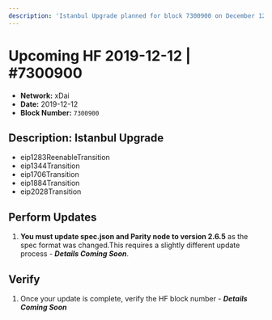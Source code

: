 ```yaml
---
description: 'Istanbul Upgrade planned for block 7300900 on December 12, 2019 at ~11:00 UTC'
---
```


# Upcoming HF 2019-12-12 \| \#7300900

* **Network:** xDai
* **Date:** 2019-12-12
* **Block Number:** `7300900`

## Description: Istanbul Upgrade

* eip1283ReenableTransition
* eip1344Transition
* eip1706Transition
* eip1884Transition
* eip2028Transition

## Perform Updates

1. **You must update spec.json and Parity node to version 2.6.5** as the spec format was changed.This requires a slightly different update process - _**Details Coming Soon**_.

## Verify

1. Once your update is complete, verify the HF block number - _**Details Coming Soon**_



